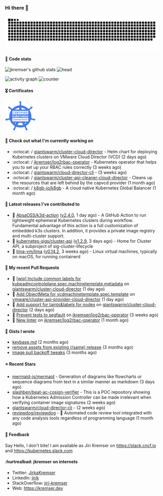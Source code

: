 ### Hi there 👋

![GitHub Snake](github-snake-dark.svg)

#### 📱 Code stats

![jkremser's github stats](https://github-readme-stats.vercel.app/api?username=jkremser&count_private=true&show_icons=true&hide_border=false&theme=tokyonight&title_color=5bcdec&bg_color=0d1117&border_radius=false) ![head](https://user-images.githubusercontent.com/535866/175570014-71166aaa-95f7-4a4f-869c-93a16481de4e.jpeg)


![activity graph](https://activity-graph.herokuapp.com/graph?username=jkremser&theme=react-dark)
![counter](https://komarev.com/ghpvc/?username=jkremser&color=5bcdec&style=for-the-badge)

#### 🎖 Certificates
<p align="left"><a href="https://www.credly.com/badges/8ca716d9-fa9b-42e6-b4a1-ad043baf5396/public_url">
<img src="https://raw.githubusercontent.com/cncf/artwork/master/other/cka/color/kubernetes-cka-color.png" alt="https://www.credly.com/badges/8ca716d9-fa9b-42e6-b4a1-ad043baf5396/public_url" width="100" height="100"/> </a>
</p>

#### 👷 Check out what I'm currently working on

- :octocat: / [giantswarm/cluster-cloud-director](https://github.com/giantswarm/cluster-cloud-director) - Helm chart for deploying Kubernetes clusters on VMware Cloud Director (VCD) (2 days ago)
- :octocat: / [jkremser/log2rbac-operator](https://github.com/jkremser/log2rbac-operator) - Kubernetes operator that helps you to set up your RBAC rules correctly (3 weeks ago)
- :octocat: / [giantswarm/cloud-director-cli](https://github.com/giantswarm/cloud-director-cli) -  (3 weeks ago)
- :octocat: / [giantswarm/cluster-api-cleaner-cloud-director](https://github.com/giantswarm/cluster-api-cleaner-cloud-director) - Cleans up the resources that are left behind by the capvcd provider (1 month ago)
- :octocat: / [k8gb-io/k8gb](https://github.com/k8gb-io/k8gb) - A cloud native Kubernetes Global Balancer (1 month ago)

#### 🔭 Latest releases I've contributed to

- 🎉 [AbsaOSS/k3d-action](https://github.com/AbsaOSS/k3d-action) ([v2.4.0](https://github.com/AbsaOSS/k3d-action/releases/tag/v2.4.0), 1 day ago) - A GitHub Action to run lightweight ephemeral Kubernetes clusters during workflow.  Fundamental advantage of this action is a full customization of embedded k3s clusters. In addition, it provides a private image registry and multi-cluster support.
- 🎉 [kubernetes-sigs/cluster-api](https://github.com/kubernetes-sigs/cluster-api) ([v1.2.9](https://github.com/kubernetes-sigs/cluster-api/releases/tag/v1.2.9), 3 days ago) - Home for Cluster API, a subproject of sig-cluster-lifecycle
- 🎉 [lima-vm/lima](https://github.com/lima-vm/lima) ([v0.14.2](https://github.com/lima-vm/lima/releases/tag/v0.14.2), 3 weeks ago) - Linux virtual machines, typically on macOS, for running containerd

#### 🔨 My recent Pull Requests

- 💪 [[wip] Include common labels for kubeadmcontrolplane.spec.machinetemplate.metadata](https://github.com/giantswarm/cluster-cloud-director/pull/77) on [giantswarm/cluster-cloud-director](https://github.com/giantswarm/cluster-cloud-director) (1 day ago)
- 💪 [Add ObjectMeta for vcdmachinetemplate.spec.template](https://github.com/vmware/cluster-api-provider-cloud-director/pull/371) on [vmware/cluster-api-provider-cloud-director](https://github.com/vmware/cluster-api-provider-cloud-director) (1 day ago)
- 💪 [Add support for taints&amp;labels for nodes](https://github.com/giantswarm/cluster-cloud-director/pull/75) on [giantswarm/cluster-cloud-director](https://github.com/giantswarm/cluster-cloud-director) (2 days ago)
- 💪 [Prevent tests to segfault](https://github.com/jkremser/log2rbac-operator/pull/148) on [jkremser/log2rbac-operator](https://github.com/jkremser/log2rbac-operator) (3 weeks ago)
- 💪 [New linter](https://github.com/jkremser/log2rbac-operator/pull/141) on [jkremser/log2rbac-operator](https://github.com/jkremser/log2rbac-operator) (1 month ago)

#### 📓 Gists I wrote

- [keybase.md](https://gist.github.com/5995bcd02b101618f6143dc60a281bea) (2 months ago)
- [remove assets from existing (/same) release](https://gist.github.com/cbed1e82bf7f80b689176b5cedac1f1a) (3 months ago)
- [image pull backoff tweaks](https://gist.github.com/a51bd080b2050aeed8479f1a8c2a686c) (3 months ago)

#### ⭐ Recent Stars

- [mermaid-js/mermaid](https://github.com/mermaid-js/mermaid) - Generation of diagrams like flowcharts or sequence diagrams from text in a similar manner as markdown (3 days ago)
- [slashben/beat-ac-cosign-verifier](https://github.com/slashben/beat-ac-cosign-verifier) - This is a POC repository showing how a Kubernetes Admission Controller can be made irrelevant when verifying container image signatures (2 weeks ago)
- [giantswarm/cloud-director-cli](https://github.com/giantswarm/cloud-director-cli) -  (2 weeks ago)
- [reviewdog/reviewdog](https://github.com/reviewdog/reviewdog) - 🐶 Automated code review tool integrated with any code analysis tools regardless of programming language (1 month ago)

#### 💬 Feedback

Say Hello, I don't bite! I am available as Jiri Kremser on https://slack.cncf.io and https://kubernetes.slack.com


#### :hurtrealbad: jkremser on internets

- Twitter: <a href="https://twitter.com/JirkaKremser">JirkaKremser</a>
- LinkedIn: <a href="https://www.linkedin.com/in/jirik/">jirik</a>
- StackOverflow: <a href="https://stackoverflow.com/users/1594980/jiri-kremser">jiri-kremser</a>
- Web: https://kremser.dev